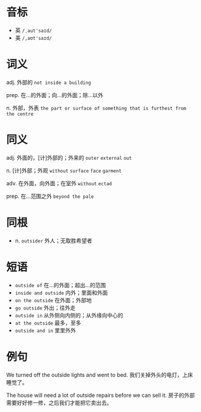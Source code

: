 # 音标

- 英 `/ˌaut'saɪd/`
- 美 `/,aʊt'saɪd/`

# 词义

adj. 外部的
`not inside a building`

prep. 在…的外面；向…的外面；除…以外


n. 外部，外表
`the part or surface of something that is furthest from the centre`

# 同义

adj. 外面的，[计]外部的；外来的
`outer` `external` `out`

n. [计]外部；外观
`without` `surface` `face` `garment`

adv. 在外面，向外面；在室外
`without` `ectad`

prep. 在…范围之外
`beyond the pale`

# 同根

- n. `outsider` 外人；无取胜希望者

# 短语

- `outside of` 在…的外面；超出…的范围
- `inside and outside` 内外；里面和外面
- `on the outside` 在外面；外部地
- `go outside` 外出；往外走
- `outside in` 从外侧向内侧的；从外缘向中心的
- `at the outside` 最多，至多
- `outside and in` 里里外外

# 例句

We turned off the outside lights and went to bed.
我们关掉外头的电灯，上床睡觉了。

The house will need a lot of outside repairs before we can sell it.
房子的外部需要好好修一修，之后我们才能把它卖出去。


